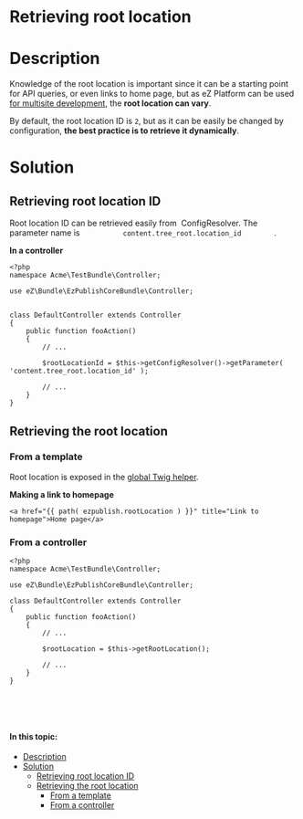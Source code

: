 # Retrieving root location

# Description

Knowledge of the root location is important since it can be a starting point for API queries, or even links to home page, but as eZ Platform can be used [for multisite development](Multisite), the **root location can vary**.

By default, the root location ID is `2`, but as it can be easily be changed by configuration, **the best practice is to retrieve it dynamically**.

# Solution

## Retrieving root location ID

Root location ID can be retrieved easily from  ConfigResolver. The parameter name is `           content.tree_root.location_id         `.

**In a controller**

```
<?php
namespace Acme\TestBundle\Controller;

use eZ\Bundle\EzPublishCoreBundle\Controller;


class DefaultController extends Controller
{
    public function fooAction()
    {
        // ...
 
        $rootLocationId = $this->getConfigResolver()->getParameter( 'content.tree_root.location_id' );
 
        // ...
    }
}
```

## Retrieving the root location

### From a template

Root location is exposed in the [global Twig helper](https://doc.ez.no/display/DEVELOPER/Design#Design-TwigHelper).

**Making a link to homepage**

```
<a href="{{ path( ezpublish.rootLocation ) }}" title="Link to homepage">Home page</a>
```

### From a controller

```
<?php
namespace Acme\TestBundle\Controller;

use eZ\Bundle\EzPublishCoreBundle\Controller;

class DefaultController extends Controller
{
    public function fooAction()
    {
        // ...

        $rootLocation = $this->getRootLocation();

        // ...
    }
}
```

 

 

#### In this topic:

-   [Description](#Retrievingrootlocation-Description)
-   [Solution](#Retrievingrootlocation-Solution)
    -   [Retrieving root location ID](#Retrievingrootlocation-RetrievingrootlocationID)
    -   [Retrieving the root location](#Retrievingrootlocation-Retrievingtherootlocation)
        -   [From a template](#Retrievingrootlocation-Fromatemplate)
        -   [From a controller](#Retrievingrootlocation-Fromacontroller)


